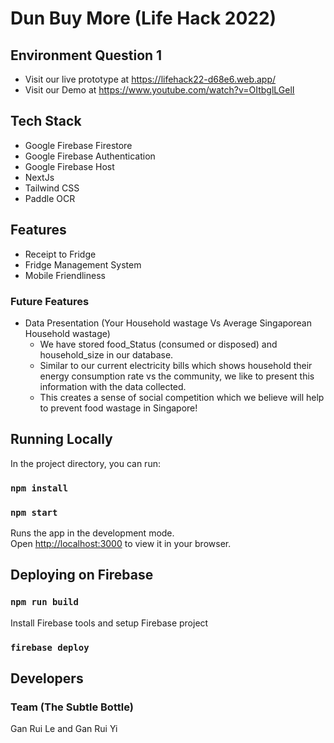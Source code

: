 # Dun Buy More (Life Hack 2022) 
## Environment Question 1
- Visit our live prototype at https://lifehack22-d68e6.web.app/
- Visit our Demo at https://www.youtube.com/watch?v=OItbglLGelI

## Tech Stack
- Google Firebase Firestore
- Google Firebase Authentication
- Google Firebase Host
- NextJs
- Tailwind CSS
- Paddle OCR

## Features
- Receipt to Fridge
- Fridge Management System
- Mobile Friendliness 

### Future Features
- Data Presentation (Your Household wastage Vs Average Singaporean Household wastage)
  - We have stored food_Status (consumed or disposed) and household_size in our database. 
  - Similar to our current electricity bills which shows household their energy consumption rate vs the community, we like to present this information with the data collected.
  - This creates a sense of social competition which we believe will help to prevent food wastage in Singapore!

## Running Locally
In the project directory, you can run:

### `npm install`
### `npm start`

Runs the app in the development mode.\
Open [http://localhost:3000](http://localhost:3000) to view it in your browser.

## Deploying on Firebase

### `npm run build`
Install Firebase tools and setup Firebase project
### `firebase deploy`

## Developers
### Team (The Subtle Bottle)
Gan Rui Le and Gan Rui Yi
